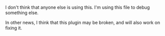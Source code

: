 I don't think that anyone else is using this. I'm using this file to debug something else.

In other news, I think that this plugin may be broken, and will also work on fixing it.
